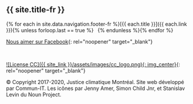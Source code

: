 <hr style="height:10px;visibility:hidden;margin:0"/>

## {{ site.title-fr }} 

{% for each in site.data.navigation.footer-fr %}[{{ each.title }}]({{ each.link }}){% unless forloop.last == true %} &ensp;{% endunless %}{% endfor %}

[Nous aimer sur Facebook](/https://www.facebook.com/ClimateJusticeMontreal/){: rel="noopener" target="_blank"}

<br>

[![License CC]({{ site_link }}/assets/images/cc_logo.png){: img_center}](https://creativecommons.org/licenses/by-nc-sa/4.0/deed.fr){: rel="noopener" target="_blank"}

© Copyright 2017-2020, Justice climatique Montréal. Site web développé par Commun-IT. Les icônes par Jenny Amer, Simon Child Jnr, et Stanislav Levin du Noun Project.
